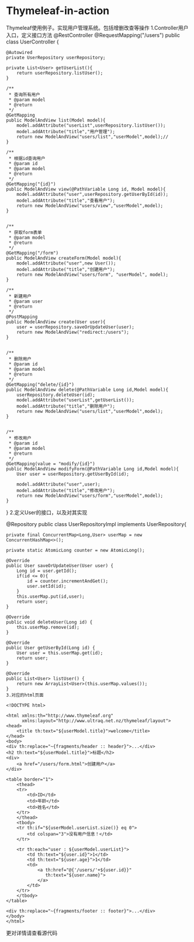 # Thymeleaf-in-action
Thymeleaf使用例子。实现用户管理系统。包括增删改查等操作
1.Controller用户入口，定义接口方法
@RestController
@RequestMapping("/users")
public class UserController {

    @Autowired
    private UserRepository userRepository;

    private List<User> getUserList(){
        return userRepository.listUser();
    }

    /**
     * 查询所有用户
     * @param model
     * @return
     */
    @GetMapping
    public ModelAndView list(Model model){
        model.addAttribute("userList",userRepository.listUser());
        model.addAttribute("title","用户管理");
        return new ModelAndView("users/list","userModel",model);//
    }

    /**
     * 根据id查询用户
     * @param id
     * @param model
     * @return
     */
    @GetMapping("{id}")
    public ModelAndView view(@PathVariable Long id, Model model){
        model.addAttribute("user",userRepository.getUserById(id));
        model.addAttribute("title","查看用户");
        return new ModelAndView("users/view","userModel",model);
    }


    /**
     * 获取form表单
     * @param model
     * @return
     */
    @GetMapping("/form")
    public ModelAndView createForm(Model model){
        model.addAttribute("user",new User());
        model.addAttribute("title","创建用户");
        return new ModelAndView("users/form", "userModel", model);
    }

    /**
     * 新建用户
     * @param user
     * @return
     */
    @PostMapping
    public ModelAndView create(User user){
        user = userRepository.saveOrUpdateUser(user);
        return new ModelAndView("redirect:/users");
    }


    /**
     * 删除用户
     * @param id
     * @param model
     * @return
     */
    @GetMapping("delete/{id}")
    public ModelAndView delete(@PathVariable Long id,Model model){
        userRepository.deleteUser(id);
        model.addAttribute("userList",getUserList());
        model.addAttribute("title","删除用户");
        return new ModelAndView("users/list","userModel",model);
    }


    /**
     * 修改用户
     * @param id
     * @param model
     * @return
     */
    @GetMapping(value = "modify/{id}")
    public ModelAndView modifyForm(@PathVariable Long id,Model model){
        User user = userRepository.getUserById(id);

        model.addAttribute("user",user);
        model.addAttribute("title","修改用户");
        return new ModelAndView("users/form","userModel",model);
    }
    
}
2.定义User的接口，以及对其实现

@Repository
public class UserRepositoryImpl implements UserRepository{

    private final ConcurrentMap<Long,User> userMap = new ConcurrentHashMap<>();

    private static AtomicLong counter = new AtomicLong();

    @Override
    public User saveOrUpdateUser(User user) {
        Long id = user.getId();
        if(id <= 0){
            id = counter.incrementAndGet();
            user.setId(id);
        }
        this.userMap.put(id,user);
        return user;
    }

    @Override
    public void deleteUser(Long id) {
        this.userMap.remove(id);
    }

    @Override
    public User getUserById(Long id) {
        User user = this.userMap.get(id);
        return user;
    }

    @Override
    public List<User> listUser() {
        return new ArrayList<User>(this.userMap.values());
    }
    3.对应的html页面
```
<!DOCTYPE html>

<html xmlns:th="http://www.thymeleaf.org"
      xmlns:layout="http://www.ultraq.net.nz/thymeleaf/layout">
<head>
    <title th:text="${userModel.title}">welcome</title>
</head>
<body>
<div th:replace="~{fragments/header :: header}">...</div>
<h2 th:text="${userModel.title}">标题</h2>
<div>
    <a href="/users/form.html">创建用户</a>
</div>

<table border="1">
    <thead>
    <tr>
        <td>ID</td>
        <td>年龄</td>
        <td>姓名</td>
    </tr>
    </thead>
    <tbody>
    <tr th:if="${userModel.userList.size()} eq 0">
        <td colspan="3">没有用户信息！</td>
    </tr>

    <tr th:each="user : ${userModel.userList}">
        <td th:text="${user.id}">1</td>
        <td th:text="${user.age}">1</td>
        <td>
            <a th:href="@{'/users/'+${user.id}}"
               th:text="${user.name}">
            </a>
        </td>
    </tr>
    </tbody>
</table>

<div th:replace="~{fragments/footer :: footer}">...</div>
</body>
</html>
```

更对详情请查看源代码
